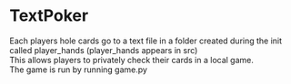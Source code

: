 # TextPoker

<p>
Each players hole cards go to a text file in a folder created during the init called player_hands (player_hands appears in src)<br/>
This allows players to privately check their cards in a local game. <br/>
The game is run by running game.py
</p>
